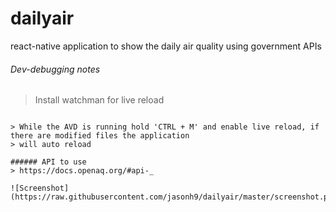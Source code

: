 # dailyair
react-native application to show the daily air quality using government APIs

###### Dev-debugging notes
> Install watchman for live reload
``` $ yaourt -S watchman

> While the AVD is running hold 'CTRL + M' and enable live reload, if there are modified files the application
> will auto reload

###### API to use
> https://docs.openaq.org/#api-_

![Screenshot](https://raw.githubusercontent.com/jasonh9/dailyair/master/screenshot.png)
